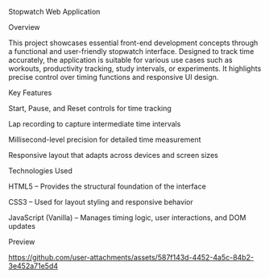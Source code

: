 Stopwatch Web Application


Overview

This project showcases essential front-end development concepts through a functional and user-friendly stopwatch interface. Designed to track time accurately, the application is suitable for various use cases such as workouts, productivity tracking, study intervals, or experiments. It highlights precise control over timing functions and responsive UI design.


Key Features

Start, Pause, and Reset controls for time tracking

Lap recording to capture intermediate time intervals

Millisecond-level precision for detailed time measurement

Responsive layout that adapts across devices and screen sizes


Technologies Used

HTML5 – Provides the structural foundation of the interface

CSS3 – Used for layout styling and responsive behavior

JavaScript (Vanilla) – Manages timing logic, user interactions, and DOM updates

Preview



https://github.com/user-attachments/assets/587f143d-4452-4a5c-84b2-3e452a71e5d4

